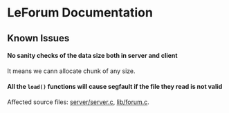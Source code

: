 # LeForum Documentation
## Known Issues
#### No sanity checks of the data size both in server and client
It means we cann allocate chunk of any size.

#### All the `load()` functions will cause segfault if the file they read is not valid
Affected source files: [server/server.c](/src/server/server.c), [lib/forum.c](/src/lib/forum.c).
